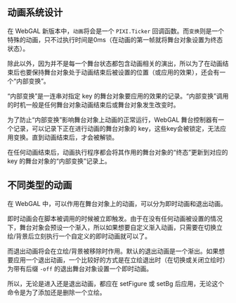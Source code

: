 ## 动画系统设计

在 WebGAL 新版本中，`动画`将会是一个 `PIXI.Ticker` 回调函数。而`变换`则是一个特殊的动画，只不过执行时间是0ms（在动画的第一帧就将舞台对象设置为终态状态）。

除此以外，因为并不是每一个舞台状态都包含动画相关的演出，所以为了在动画结束后也要保持舞台对象处于动画结束后被设置的位置（或应用的效果），还会有一个“内部变换”。

“内部变换”是一连串对指定 key 的舞台对象要应用的效果的记录。“内部变换”调用的时机一般是任何舞台对象动画结束后或舞台对象发生改变时。

为了防止“内部变换”影响舞台对象上动画的正常运行，WebGAL 舞台控制器有一个记录，可以记录下正在进行动画的舞台对象的 key，这些key会被锁定，无法应用变换。直到动画结束后，才会被解锁。

在任何动画结束后，动画执行程序都会将其作用的舞台对象的“终态”更新到对应的 key 的舞台对象的“内部变换”记录上。

## 不同类型的动画

在 WebGAL 中，可以作用在舞台对象上的动画，可以分为即时动画和退出动画。

即时动画会在脚本被调用的时候被立即触发。由于在没有任何动画被设置的情况下，舞台对象会预设一个渐入，所以如果想要自定义渐入动画，只需要在切换立绘/背景后立刻执行一个自定义的即时动画就可以了。

而退出动画将会在立绘/背景被移除时作用。默认的退出动画是一个渐出。如果想要应用一个退出动画，一个比较好的方式是在立绘退出时（在切换或关闭立绘时）为带有后缀 `-off` 的退出舞台对象设置一个即时动画。

所以，无论是进入还是退出动画，都应在 setFigure 或 setBg 后应用，无论这个命令是为了添加还是删除一个立绘。
